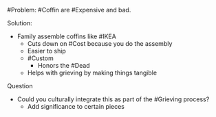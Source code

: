 #Problem: #Coffin are #Expensive and bad.

Solution: 
- Family assemble coffins like #IKEA
	- Cuts down on #Cost because you do the assembly
	- Easier to ship
	- #Custom
		- Honors the #Dead
	- Helps with grieving by making things tangible

Question
- Could you culturally integrate this as part of the #Grieving process? 
	- Add significance to certain pieces